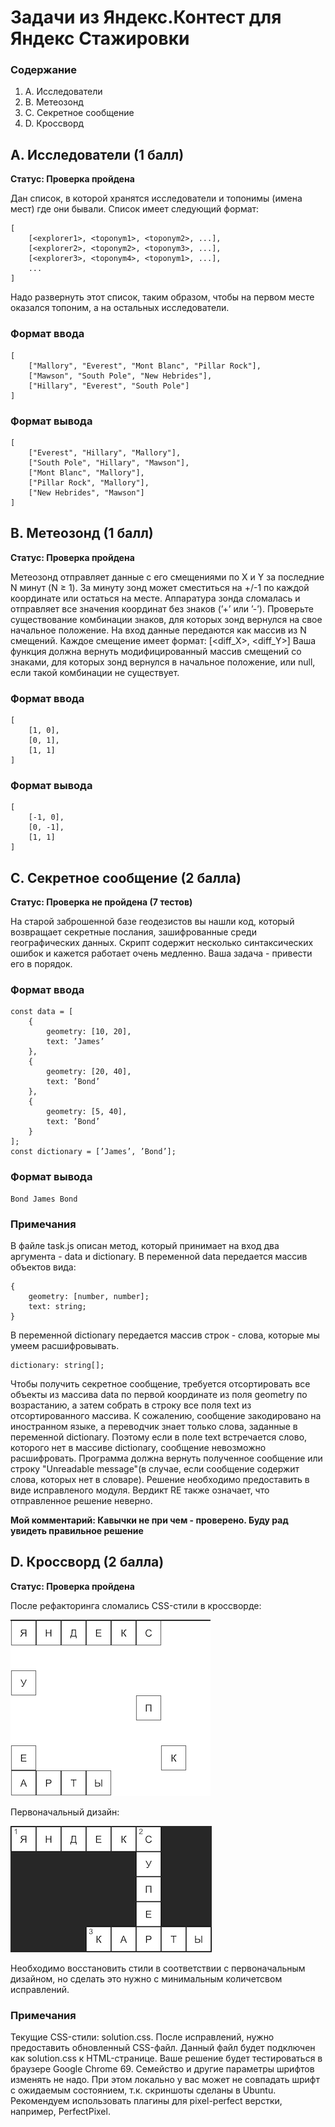 # Задачи из Яндекс.Контест для Яндекс Стажировки

### Содержание
1. А. Исследователи
2. В. Метеозонд
3. С. Секретное сообщение
4. D. Кроссворд


## A. Исследователи (1 балл)

**Статус: Проверка пройдена**

Дан список, в которой хранятся исследователи и топонимы (имена мест) где они бывали. Список имеет следующий формат:

    [  
        [<explorer1>, <toponym1>, <toponym2>, ...],  
        [<explorer2>, <toponym2>, <toponym3>, ...],  
        [<explorer3>, <toponym4>, <toponym1>, ...],  
        ...  
    ]

Надо развернуть этот список, таким образом, чтобы на первом месте оказался топоним, а на остальных исследователи.

### Формат ввода

    [  
        ["Mallory", "Everest", "Mont Blanc", "Pillar Rock"],  
        ["Mawson", "South Pole", "New Hebrides"],  
        ["Hillary", "Everest", "South Pole"]  
    ]

### Формат вывода

    [  
        ["Everest", "Hillary", "Mallory"],  
        ["South Pole", "Hillary", "Mawson"],  
        ["Mont Blanc", "Mallory"],  
        ["Pillar Rock", "Mallory"],  
        ["New Hebrides", "Mawson"]  
    ]

## B. Метеозонд (1 балл)

**Статус: Проверка пройдена**

Метеозонд отправляет данные с его смещениями по X и Y за последние N минут (N ≥ 1). За минуту зонд может сместиться на +/-1 по каждой координате или остаться на месте.
Аппаратура зонда сломалась и отправляет все значения координат без знаков (’+’ или ’-’). Проверьте существование комбинации знаков, для которых зонд вернулся на свое начальное положение.
На вход данные передаются как массив из N смещений. Каждое смещение имеет формат: [<diff_X>, <diff_Y>]
Ваша функция должна вернуть модифицированный массив смещений со знаками, для которых зонд вернулся в начальное положение, или null, если такой комбинации не существует.

### Формат ввода

    [  
        [1, 0],  
        [0, 1],  
        [1, 1]  
    ]

### Формат вывода

    [  
        [-1, 0],  
        [0, -1],  
        [1, 1]  
    ]

## C. Секретное сообщение (2 балла)

**Статус: Проверка не пройдена (7 тестов)**

На старой заброшенной базе геодезистов вы нашли код, который возвращает секретные послания, зашифрованные среди географических данных. Скрипт содержит несколько синтаксических ошибок и кажется работает очень медленно. Ваша задача - привести его в порядок.

### Формат ввода

    const data = [  
        {  
            geometry: [10, 20],  
            text: ’James’  
        },  
        {  
            geometry: [20, 40],  
            text: ’Bond’  
        },  
        {  
            geometry: [5, 40],  
            text: ’Bond’  
        }  
    ];  
    const dictionary = [’James’, ’Bond’];

### Формат вывода

    Bond James Bond

### Примечания

В файле task.js описан метод, который принимает на вход два аргумента - data и dictionary. В переменной data передается массив объектов вида:

    {  
        geometry: [number, number];  
        text: string;  
    }

В переменной dictionary передается массив строк - слова, которые мы умеем расшифровывать.

    dictionary: string[];

Чтобы получить секретное сообщение, требуется отсортировать все объекты из массива data по первой координате из поля geometry по возрастанию, а затем собрать в строку все поля text из отсортированного массива.
К сожалению, сообщение закодировано на иностранном языке, а переводчик знает только слова, заданные в переменной dictionary. Поэтому если в поле text встречается слово, которого нет в массиве dictionary, сообщение невозможно расшифровать.
Программа должна вернуть полученное сообщение или строку "Unreadable message"(в случае, если сообщение содержит слова, которых нет в словаре).
Решение необходимо предоставить в виде исправленого модуля.
Вердикт RE также означает, что отправленное решение неверно.

**Мой комментарий: Кавычки не при чем - проверено. Буду рад увидеть правильное решение**

## D. Кроссворд (2 балла)

**Статус: Проверка пройдена**

После рефакторинга сломались CSS-стили в кроссворде:

![after-refactoring](afterRefactoring.png)

Первоначальный дизайн:

![first-design](firstDesign.png)

Необходимо восстановить стили в соответствии с первоначальным дизайном, но сделать это нужно с минимальным количетсвом исправлений.

### Примечания
Текущие CSS-стили: solution.css.
После исправлений, нужно предоставить обновленный CSS-файл. Данный файл будет подключен как solution.css к HTML-странице.
Ваше решение будет тестироваться в браузере Google Chrome 69. Семейство и другие параметры шрифтов изменять не надо. При этом локально у вас может не совпадать шрифт с ожидаемым состоянием, т.к. скриншоты сделаны в Ubuntu.
Рекомендуем использовать плагины для pixel-perfect верстки, например, PerfectPixel.